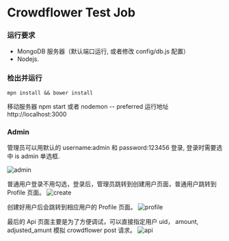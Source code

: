 # Crowdflower Test Job

### 运行要求
* MongoDB 服务器（默认端口运行, 或者修改 config/db.js 配置）
* Nodejs.

###  检出并运行
	mpn install && bower install
    
移动服务器
	npm start 
或者
	nodemon -- preferred
运行地址 
	http://localhost:3000

### Admin 
  管理员可以用默认的 username:admin 和 password:123456 登录, 登录时需要选中 is admin 单选框.
  
  ![admin](https://cdn.rawgit.com/newset/crowd/master/public/img/admin.png)

  普通用户登录不用勾选，登录后，管理员跳转到创建用户页面，普通用户跳转到 Profile 页面。
  ![create](https://cdn.rawgit.com/newset/crowd/master/public/img/create.png)

  创建好用户后会跳转到相应用户的 Profile 页面。
  ![profile](https://cdn.rawgit.com/newset/crowd/master/public/img/profile.png)

  最后的 Api 页面主要是为了方便调试，可以直接指定用户 uid， amount, adjusted_amunt 模拟 crowdflower post 请求。
  ![api](https://cdn.rawgit.com/newset/crowd/master/public/img/api.png)
  
